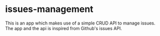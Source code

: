 # issues-management
This is an app which makes use of a simple CRUD API to manage issues. The app and the api is inspired from Github's issues API.
